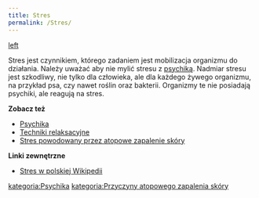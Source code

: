 ```yaml
---
title: Stres
permalink: /Stres/
---
```


[left](/Grafika:Stres.png "wikilink")

Stres jest czynnikiem, którego zadaniem jest mobilizacja organizmu do działania. Należy uważać aby nie mylić stresu z [psychiką](/psychika "wikilink"). Nadmiar stresu jest szkodliwy, nie tylko dla człowieka, ale dla każdego żywego organizmu, na przykład psa, czy nawet roślin oraz bakterii. Organizmy te nie posiadają psychiki, ale reagują na stres.

**Zobacz też**

-   [Psychika](/Psychika "wikilink")
-   [Techniki relaksacyjne](/Techniki_relaksacyjne "wikilink")
-   [Stres powodowany przez atopowe zapalenie skóry](/Stres_powodowany_przez_atopowe_zapalenie_skóry "wikilink")

**Linki zewnętrzne**

-   [Stres w polskiej Wikipedii](/wikipedia:Stres "wikilink")

[kategoria:Psychika](/kategoria:Psychika "wikilink") [kategoria:Przyczyny atopowego zapalenia skóry](/kategoria:Przyczyny_atopowego_zapalenia_skóry "wikilink")
